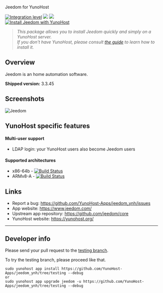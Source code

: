 Jeedom for YunoHost

[![Integration level](https://dash.yunohost.org/integration/jeedom.svg)](https://dash.yunohost.org/appci/app/jeedom) ![](https://ci-apps.yunohost.org/ci/badges/jeedom.status.svg) ![](https://ci-apps.yunohost.org/ci/badges/jeedom.maintain.svg)  
[![Install Jeedom with YunoHost](https://install-app.yunohost.org/install-with-yunohost.png)](https://install-app.yunohost.org/?app=jeedom)

> *This package allows you to install Jeedom quickly and simply on a YunoHost server.  
If you don't have YunoHost, please consult [the guide](https://yunohost.org/#/install) to learn how to install it.*

## Overview
Jeedom is an home automation software.

**Shipped version:** 3.3.45

## Screenshots

![Jeedom](https://www.jeedom.com/site/img/01-Appli-jeedom.png)

## YunoHost specific features

#### Multi-user support

- LDAP login: your YunoHost users also become Jeedom users

#### Supported architectures

* x86-64b - [![Build Status](https://ci-apps.yunohost.org/ci/logs/jeedom%20%28Apps%29.svg)](https://ci-apps.yunohost.org/ci/apps/jeedom/)
* ARMv8-A - [![Build Status](https://ci-apps-arm.yunohost.org/ci/logs/jeedom%20%28Apps%29.svg)](https://ci-apps-arm.yunohost.org/ci/apps/jeedom/)

## Links

 * Report a bug: https://github.com/YunoHost-Apps/jeedom_ynh/issues
 * App website: https://www.jeedom.com/
 * Upstream app repository: https://github.com/jeedom/core
 * YunoHost website: https://yunohost.org/

---

Developer info
----------------

Please send your pull request to the [testing branch](https://github.com/YunoHost-Apps/jeedom_ynh/tree/testing).

To try the testing branch, please proceed like that.
```
sudo yunohost app install https://github.com/YunoHost-Apps/jeedom_ynh/tree/testing --debug
or
sudo yunohost app upgrade jeedom -u https://github.com/YunoHost-Apps/jeedom_ynh/tree/testing --debug
```
